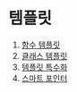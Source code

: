 # 템플릿

  1. [함수 템플릿](https://github.com/Nighthom/Files/tree/main/Study/C%2B%2B/%ED%95%A8%EC%88%98/%ED%85%9C%ED%94%8C%EB%A6%BF)
  2. [클래스 템플릿](https://github.com/Nighthom/Files/tree/main/Study/C%2B%2B/%ED%85%9C%ED%94%8C%EB%A6%BF/%ED%81%B4%EB%9E%98%EC%8A%A4%20%ED%85%9C%ED%94%8C%EB%A6%BF)
  3. [템플릿 특수화](https://github.com/Nighthom/Files/tree/main/Study/C++/%ED%85%9C%ED%94%8C%EB%A6%BF/%ED%85%9C%ED%94%8C%EB%A6%BF%20%ED%8A%B9%EC%88%98%ED%99%94)
  4. [스마트 포인터]()
